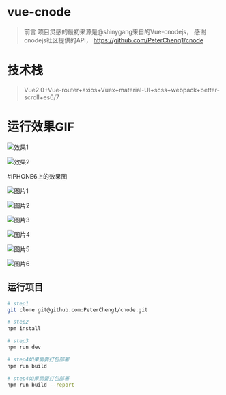 # vue-cnode

> 前言 
项目灵感的最初来源是@shinygang来自的Vue-cnodejs， 感谢cnodejs社区提供的API， https://github.com/PeterCheng1/cnode

# 技术栈

>Vue2.0+Vue-router+axios+Vuex+material-UI+scss+webpack+better-scroll+es6/7

# 运行效果GIF

![效果1](./static/gif/cnode1.gif)



![效果2](./static/gif/cnode3.gif)

#IPHONE6上的效果图

![图片1](./static/gif/IMG1.PNG)

![图片2](./static/gif/IMG2.PNG)

![图片3](./static/gif/IMG3.PNG)

![图片4](./static/gif/IMG4.PNG)

![图片5](./static/gif/IMG5.PNG)

![图片6](./static/gif/IMG6.PNG)

## 运行项目

``` bash
# step1
git clone git@github.com:PeterCheng1/cnode.git

# step2
npm install

# step3
npm run dev

# step4如果需要打包部署
npm run build

# step4如果需要打包部署
npm run build --report
```
